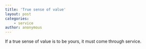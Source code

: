 ```yaml
---
title: 'True sense of value'
layout: post
categories:
    - service
author: anonymous
---
```


If a true sense of value is to be yours, it must come through service.